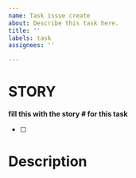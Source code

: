 ```yaml
---
name: Task issue create
about: Describe this task here.
title: ''
labels: task
assignees: ''

---
```


# STORY
**fill this with the story # for this task**
- [ ] #

# Description
